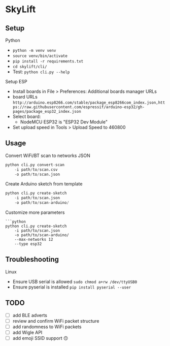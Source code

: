 # SkyLift

## Setup

Python	
- `python -m venv venv`
- `source venv/bin/activate`
- `pip install -r requirements.txt`
- `cd skylift/cli/`
- Test: `python cli.py --help` 

Setup ESP	
- Install boards in File > Preferences: Additional boards manager URLs
- board URLs `http://arduino.esp8266.com/stable/package_esp8266com_index.json,https://raw.githubusercontent.com/espressif/arduino-esp32/gh-pages/package_esp32_index.json`
- Select board:
	- NodeMCU ESP32 is "ESP32 Dev Module"
- Set upload speed in Tools > Upload Speed to 460800

## Usage

Convert WiFi/BT scan to networks JSON
```python
python cli.py convert-scan 
	-i path/to/scan.csv
	-o path/to/scan.json
```

Create Arduino sketch from template
```python
python cli.py create-sketch
	-i path/to/scan.json
	-o path/to/scan-arduino/
```

Customize more parameters
```
```python
python cli.py create-sketch
	-i path/to/scan.json
	-o path/to/scan-arduino/
	--max-networks 12
	--type esp32
```




## Troubleshooting

Linux
- Ensure USB serial is allowed `sudo chmod a+rw /dev/ttyUSB0`
- Ensure pyserial is installed `pip install pyserial --user`


## TODO
- [ ] add BLE adverts
- [ ] review and confirm WiFi packet structure
- [ ] add randomness to WiFi packets
- [ ] add Wigle API
- [ ] add emoji SSID support 🙃